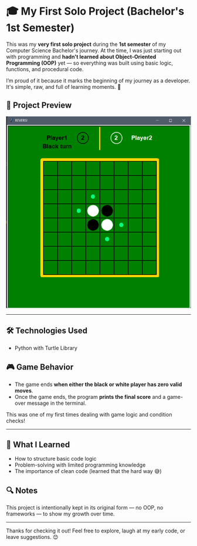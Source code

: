 # 🎓 My First Solo Project (Bachelor's 1st Semester)

This was my **very first solo project** during the **1st semester** of my Computer Science Bachelor's journey. At the time, I was just starting out with programming and **hadn't learned about Object-Oriented Programming (OOP)** yet — so everything was built using basic logic, functions, and procedural code.

I’m proud of it because it marks the beginning of my journey as a developer. It's simple, raw, and full of learning moments. 🌱

## 📸 Project Preview

![Project Screenshot](Screenshot-01.png)

---

## 🛠️ Technologies Used
- Python with Turtle Library

## 🎮 Game Behavior

- The game ends **when either the black or white player has zero valid moves**.
- Once the game ends, the program **prints the final score** and a game-over message in the terminal.

This was one of my first times dealing with game logic and condition checks!

---

## 🚧 What I Learned
- How to structure basic code logic
- Problem-solving with limited programming knowledge
- The importance of clean code (learned that the hard way 😅)

## 🔍 Notes
This project is intentionally kept in its original form — no OOP, no frameworks — to show my growth over time.

---

Thanks for checking it out! Feel free to explore, laugh at my early code, or leave suggestions. 😊
